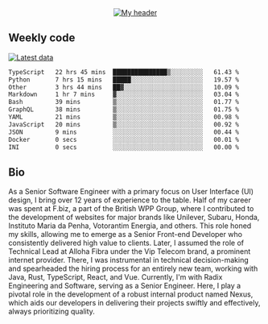 <div align="center">
  <a href="https://skvggor.dev">
    <img src="https://github.com/skvggor/skvggor/assets/958723/d0c9aa9c-0c21-4219-acff-3d4f36f94691" alt="My header" />
  </a>
</div>


## Weekly code

[![Latest data](https://github.com/skvggor/skvggor/actions/workflows/main.yml/badge.svg)](https://github.com/skvggor/skvggor/actions/workflows/main.yml)

<!--START_SECTION:waka-->

```txt
TypeScript   22 hrs 45 mins  ███████████████▒░░░░░░░░░   61.43 %
Python       7 hrs 15 mins   █████░░░░░░░░░░░░░░░░░░░░   19.57 %
Other        3 hrs 44 mins   ██▓░░░░░░░░░░░░░░░░░░░░░░   10.09 %
Markdown     1 hr 7 mins     ▓░░░░░░░░░░░░░░░░░░░░░░░░   03.04 %
Bash         39 mins         ▒░░░░░░░░░░░░░░░░░░░░░░░░   01.77 %
GraphQL      38 mins         ▒░░░░░░░░░░░░░░░░░░░░░░░░   01.75 %
YAML         21 mins         ▒░░░░░░░░░░░░░░░░░░░░░░░░   00.98 %
JavaScript   20 mins         ▒░░░░░░░░░░░░░░░░░░░░░░░░   00.92 %
JSON         9 mins          ░░░░░░░░░░░░░░░░░░░░░░░░░   00.44 %
Docker       0 secs          ░░░░░░░░░░░░░░░░░░░░░░░░░   00.01 %
INI          0 secs          ░░░░░░░░░░░░░░░░░░░░░░░░░   00.00 %
```

<!--END_SECTION:waka-->

## Bio

<p>As a Senior Software Engineer with a primary focus on User Interface (UI) design, I bring over 12 years of experience to the table. Half of my career was spent at F.biz, a part of the British WPP Group, where I contributed to the development of websites for major brands like Unilever, Subaru, Honda, Instituto Maria da Penha, Votorantim Energia, and others. This role honed my skills, allowing me to emerge as a Senior Front-end Developer who consistently delivered high value to clients. Later, I assumed the role of Technical Lead at Alloha Fibra under the Vip Telecom brand, a prominent internet provider. There, I was instrumental in technical decision-making and spearheaded the hiring process for an entirely new team, working with Java, Rust, TypeScript, React, and Vue. Currently, I'm with Radix Engineering and Software, serving as a Senior Engineer. Here, I play a pivotal role in the development of a robust internal product named Nexus, which aids our developers in delivering their projects swiftly and effectively, always prioritizing quality.</p>

<!-- </details> -->

<!-- <div align="center">
  <h2>🤖 Recent Code Activity</h2>
  <img width="500" src="https://github-readme-stats.vercel.app/api/wakatime?username=skvggor&hide_title=true&layout=compact&theme=transparent" alt="Wakatime Stats" />
</div>

<br>

<div align="center">
  <h2>📈 GitHub Stats</h2>
  <img width="500" src="https://github-readme-stats.vercel.app/api?username=skvggor&show_icons=true&theme=transparent&hide_title=true&count_private=true" alt="GitHub Stats" />
</div>
 -->
